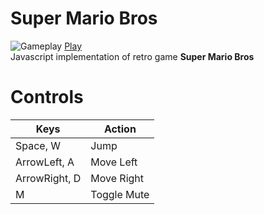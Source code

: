 # Super Mario Bros
![Gameplay](assets/images/gameplay.gif)
[Play](https://manishkr1101.github.io/super-mario/)  
Javascript implementation of retro game **Super Mario Bros**  

# Controls
Keys  | Action
------------- | -------------
Space, W  | Jump
ArrowLeft, A  | Move Left
ArrowRight, D | Move Right
M | Toggle Mute
